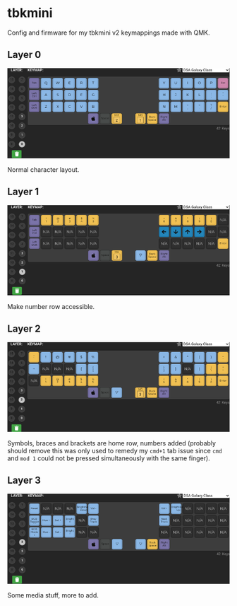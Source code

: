 # tbkmini
Config and firmware for my tbkmini v2 keymappings made with QMK.

## Layer 0
![screenshot](screenshots/0.png?raw=true "Layer 0")

Normal character layout.

## Layer 1
![screenshot](screenshots/1.png?raw=true "Layer 1")

Make number row accessible.

## Layer 2
![screenshot](screenshots/2.png?raw=true "Layer 2")


Symbols, braces and brackets are home row, numbers added (probably should remove this was only used to remedy my `cmd+1` tab issue since `cmd` and `mod 1` could not be pressed simultaneously with the same finger).

## Layer 3
![screenshot](screenshots/3.png?raw=true "Layer 3")

Some media stuff, more to add.